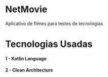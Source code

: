 # NetMovie
Aplicativo de filmes para testes de tecnologias

# Tecnologias Usadas

#### 1 - Kotlin Language
#### 2 - Clean Architecture